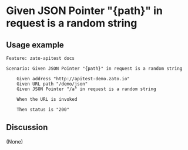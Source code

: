 
Given JSON Pointer "{path}" in request is a random string
=============================================================================================================

Usage example
-------------

```
Feature: zato-apitest docs

Scenario: Given JSON Pointer "{path}" in request is a random string

    Given address "http://apitest-demo.zato.io"
    Given URL path "/demo/json"
    Given JSON Pointer "/a" in request is a random string

    When the URL is invoked

    Then status is "200"
```

Discussion
----------

(None)